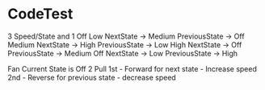 # CodeTest

3 Speed/State and 1 Off
	Low
		NextState -> Medium
		PreviousState -> Off
	Medium
		NextState -> High
		PreviousState -> Low
	High
		NextState -> Off
		PreviousState -> Medium
	Off
		NextState -> Low
		PreviousState -> High
		

Fan
	Current State is Off
	2 Pull
		1st - Forward for next state - Increase speed
		2nd - Reverse for previous state - decrease speed
		